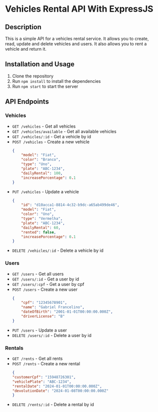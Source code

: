 # Vehicles Rental API With ExpressJS

## Description

This is a simple API for a vehicles rental service. It allows you to create, read, update and delete vehicles and users. It also allows you to rent a vehicle and return it.

## Installation and Usage

1. Clone the repository
2. Run `npm install` to install the dependencies
3. Run `npm start` to start the server

## API Endpoints

### Vehicles

- `GET /vehicles` - Get all vehicles
- `GET /vehicles/available` - Get all available vehicles
- `GET /vehicles/:id` - Get a vehicle by id
- `POST /vehicles` - Create a new vehicle
    ```json
    {
        "model": "Fiat",
        "color": "Branco",
        "type": "Uno",
        "plate": "ABC-1234",
        "dailyRental": 100,
        "increasePorcentage": 0.1
    }
    ```
- `PUT /vehicles` - Update a vehicle
    ```json
    {
        "id": "d10acca1-8814-4c32-b9dc-a65ab499de46",
        "model": "Fiat",
        "color": "Uno",
        "type": "Vermelha",
        "plate": "ABC-1234",
        "dailyRental": 60,
        "rented": false,
        "increasePorcentage": 0.1
    }
    ```
- `DELETE /vehicles/:id` - Delete a vehicle by id

### Users

- `GET /users` - Get all users
- `GET /users/:id` - Get a user by id
- `GET /users/:cpf` - Get a user by cpf
- `POST /users` - Create a new user
    ```json
    {
        "cpf": "12345678901",
        "name": "Gabriel Francelino",
        "dateOfBirth": "2001-01-01T00:00:00.000Z",
        "driverLicense": "B"
    }
    ```
- `PUT /users` - Update a user
- `DELETE /users/:id` - Delete a user by id

### Rentals

- `GET /rents` - Get all rents
- `POST /rents` - Create a new rental
    ```json
    {
    "customerCpf": "15948726301",
    "vehiclePlate": "ABC-1234",
    "rentalDate": "2024-01-01T00:00:00.000Z",
    "devolutionDate": "2024-01-08T00:00:00.000Z"
    }
    ```
- `DELETE /rents/:id` - Delete a rental by id